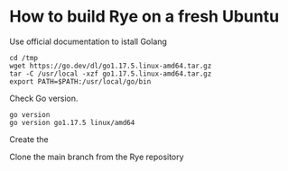 # How to build Rye on a fresh Ubuntu

Use official documentation to istall Golang

    cd /tmp
    wget https://go.dev/dl/go1.17.5.linux-amd64.tar.gz
    tar -C /usr/local -xzf go1.17.5.linux-amd64.tar.gz
    export PATH=$PATH:/usr/local/go/bin
  

Check Go version.

    go version
    go version go1.17.5 linux/amd64

Create the 

Clone the main branch from the Rye repository




